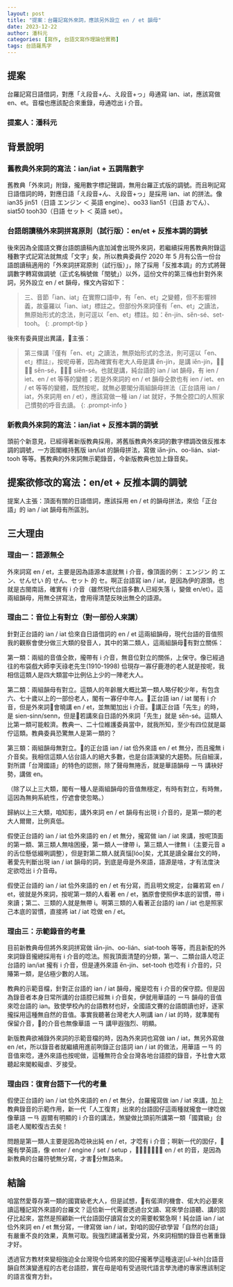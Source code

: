 ```yaml
---
layout: post
title: "提案：台羅記寫外來詞，應該另外設立 en / et 韻母"
date: 2023-12-22
author: 潘科元
categories: [寫作, 台語文寫作理論佮實務]
tags: 台語羅馬字
---
```


## 提案

台羅記寫日語借詞，對應「え段音+ん、え段音+っ」毋通寫 ian、iat，應該寫做 en、et。音檔也應該配合來重錄，毋通唸出 i 介音。

### 提案人：潘科元

## 背景說明

### 舊教典外來詞的寫法：ian/iat + 五調階數字

舊教典「外來詞」附錄，攏用數字標記聲調，無用台羅正式版的調號。而且咧記寫日語借詞的時，對應日語「え段音+ん、え段音+っ」是採用 ian、iat 的拼法。像  ian35 jin51（日語 エンジン ＜ 英語 engine）、oo33 lian51（日語 おでん）、siat50 tooh30（日語 セット ＜ 英語 set）。

### 台語朗讀稿外來詞拼寫原則（試行版）：en/et + 反推本調的調號

後來因為全國語文賽台語朗讀稿內底加減會出現外來詞，若繼續採用舊教典附錄這種數字式記寫法就無成「文字」矣，所以教典委員佇 2020 年 5 月有公告一份台語朗讀稿適用的「外來詞拼寫原則（試行版）」，除了採用「反推本調」的方式將聲調數字轉寫做調號（正式名稱號做「閏號」）以外，這份文件的第三條也針對外來詞，另外設立 en / et 韻母，條文內容如下：

> 三、音節「ian、iat」在實際口語中，有「en、et」之變體，但不影響辨義，故臺羅以「ian、iat」標註之。但部份外來詞僅有「en、et」之讀法，無原始形式的念法，則可逕以「en、et」標註。如：e̋n-jín、se̋n-sé、set-tooh。
{: .prompt-tip }

後來有委員提出異議，𪜶主張：

> 第三條講『僅有「en、et」之讀法，無原始形式的念法，則可逕以「en、et」標註』，按呢毋著，因為確實有老大人毋是講 e̋n-jín，是講 ie̋n-jín，𪜶毋是講 se̋n-sé，𪜶是講 sie̋n-sé。也就是講，純台語的 ian / iat 韻母，有 ien / iet、en / et 等等的變體；若是外來詞的 en / et 韻母仝款也有 ien / iet、en / et 等等的變體，既然按呢，就無必要閣分兩組韻母拼法（正台語用 ian / iat，外來詞用 en / et），應該寫做一種 ian / iat 就好，予無仝腔口的人照家己慣勢的呼音去讀。
{: .prompt-info }

### 新教典外來詞的寫法：ian/iat + 反推本調的調號

頭前个新意見，已經得著新版教典採用，將舊版教典外來詞的數字標調改做反推本調的調號，一方面閣維持舊版 ian/iat 的韻母拼法，寫做 ia̋n-jín、oo-lián、siat-tooh 等等。舊教典的外來詞無示範錄音，今新版教典也加上錄音矣。

## 提案欲修改的寫法：en/et + 反推本調的調號

提案人主張：頂面有關的日語借詞，應該採用 en / et 的韻母拼法，來佮「正台語」的 ian / iat 韻母有所區別。

## 三大理由

### 理由一：語源無仝

外來詞寫 en / et，主要是因為語源本底就無 i 介音，像頂面的例： エンジン 的 エン、せんせい 的 せん、セット 的 セ。啊正台語寫 ian / iat，是因為伊的源頭，也就是古閩南話，確實有 i 介音（雖然現代台語多數人已經失落 i，變做 en/et）。這兩組韻母，用無仝拼寫法，會用得清楚反映出無仝的語源。

### 理由二：音位上有對立（對一部份人來講）

針對正台語的 ian / iat 佮來自日語借詞的 en / et 這兩組韻母，現代台語的音值照我的觀察會使分做三大類的發音人，其中的第二類人，這兩組韻母𪜶有對立關係：

第一類：兩組的音值仝款，攏帶有 i 介音，無音位對立的關係，上保守。像已經過往的布袋戲大師李天祿老先生(1910-1998) 佮現存一寡仔鹿港的老人就是按呢，我相信這類人是四大類當中比例佔上少的一陣老大人。

第二類：兩組韻母有對立。這類人的年齡層大概比第一類人略仔較少年，有包含六、七十歲以上的一部份老人，閣有一寡仔中年人。𪜶正台語 ian / iat 閣有 i 介音，但是外來詞𪜶會曉講 en / et，並無閣加出 i 介音。𪜶講正台語「先生」的時，是 sien-sinn/senn，但是𪜶若講來自日語的外來詞「先生」就是 se̋n-sé。這類人比第一類可能較濟。教典一、二十位維護委員當中，就我所知，至少有四位就是屬佇這類。教典委員恐驚無人是第一類的？

第三類：兩組韻母無對立。𪜶的正台語 ian / iat 佮外來語 en / et 無分，而且攏無 i 介音矣。我相信這類人佔台語人的絕大多數，也是台語演變的大趨勢。阮自細漢，對所謂「台灣國語」的特色的認捌，除了聲母無捲舌，就是華語韻母 ーㄢ 講袂好勢，講做 en。

（除了以上三大類，閣有一種人是兩組韻母的音值無穩定，有時有對立，有時無，這因為無夠系統性，佇遮會使忽略。）

歸納以上三大類，咱知影，講外來詞 en / et 韻母有出現 i 介音的，是第一類的老大人爾爾，比例真低。

假使正台語的 ian / iat 佮外來語的 en / et 無分，攏寫做 ian / iat 來講，按呢頂面的第一類、第三類人無啥困擾，第一類人一律帶 i，第三類人一律無 i（主要元音 a 的舌位懸低綴咧調整），但是對第二類人就真惱[lóo]矣，尤其是讀全羅台文的時，著愛先判斷出現 ian / iat 韻母的詞，到底是毋是外來語，語源是啥，才有法度決定欲唸出 i 介音毋。

假使正台語的 ian / iat 佮外來語的 en / et 有分寫，而且明文規定，台羅若寫 en / et，彼就是外來詞，按呢第一類的人看著 en / et，猶原會使照伊本底的習慣，帶 i 來讀；第二、三類的人就是無帶 i。啊第三類的人看著正台語的 ian / iat 也是照家己本底的習慣，直接將 iat / iat 唸做 en / et。

### 理由三：示範錄音的考量

目前新教典毋但將外來詞拼寫做 ia̋n-jín、oo-lián、siat-tooh 等等，而且新配的外來詞錄音攏總採用有 i 介音的唸法。照我頂面清楚的分類，第一、二類台語人唸正台語的 ian/iat 攏有 i 介音，但是連外來語 e̋n-jín、set-tooh 也唸有 i 介音的，只賰第一類，是佔極少數的人瑞。

教典的示範音檔，針對正台語的 ian / iat 韻母，攏是唸有 i 介音的保守腔。但是因為錄音者本身日常所講的台語腔已經無 i 介音矣，伊就用華語的 ーㄢ 韻母的音值來唸台語的 ian。致使學校內的台語教材也好，全國語文賽的台語朗讀也好，逐家攏採用這種無自然的音值。事實我聽著台灣老大人咧講 ian / iat 的時，就準閣有保留介音，𪜶的介音也無像華語 ーㄢ 講甲遐強烈、明顯。

新版教典欲補錄外來詞的示範音檔的時，因為外來詞也寫做 ian / iat，無另外寫做 en /et，所以錄音者就繼續用進前咧錄正台語詞 ian / iat 的做法，用華語 ーㄢ 的音值來唸，連外來語也按呢做，這種無符合全台灣各地台語腔的錄音，予社會大眾聽起來閣較礙虐、歹接受。

### 理由四：復育台語下一代的考量

假使正台語的 ian / iat 佮外來語的 en / et 無分，台羅攏寫做 ian / iat 來講，加上教典錄音的示範作用，新一代「人工復育」出來的台語囡仔這兩種就攏會一律唸做像華語 ーㄢ 遐爾有明顯的 i 介音的講法，煞變做比頭前所講第一類「國寶級」台語老人閣較復古去矣！

問題是第一類人主要是因為唸袂出純 en / et，才唸有 i 介音；啊新一代的囡仔，𪜶攏有學英語，像 enter / engine / set / setup ，𪜶無可能呼袂出 en / et 的音，是因為新教典的台羅符號無分寫，才害𪜶分無路來。

## 結論

咱當然愛尊存第一類的國寶級老大人，但是試想，𪜶有偌濟的機會、偌大的必要來讀這種記寫外來語的台羅文？這佮新一代需要透過台文讀、寫來學台語聽、講的囡仔比起來，當然是照顧新一代台語囡仔讀寫台文的需要較緊急啊！純台語 ian / iat 佮外來詞 en / et 無分寫，一律寫做 ian / iat，對咱的囡仔欲學習「自然的台語」有嚴重不良的效果，真無可取。我強烈建議著愛分寫，外來詞相關的錄音也著重錄才好。

透過官方教材來變相強迫全台灣現今佮將來的囡仔攏著學這種違逆[uî-ke̍h]台語音韻自然演變進程的古老台語腔，實在毋是咱有受過現代語言學洗禮的專家應該制定的語言復育方針。
